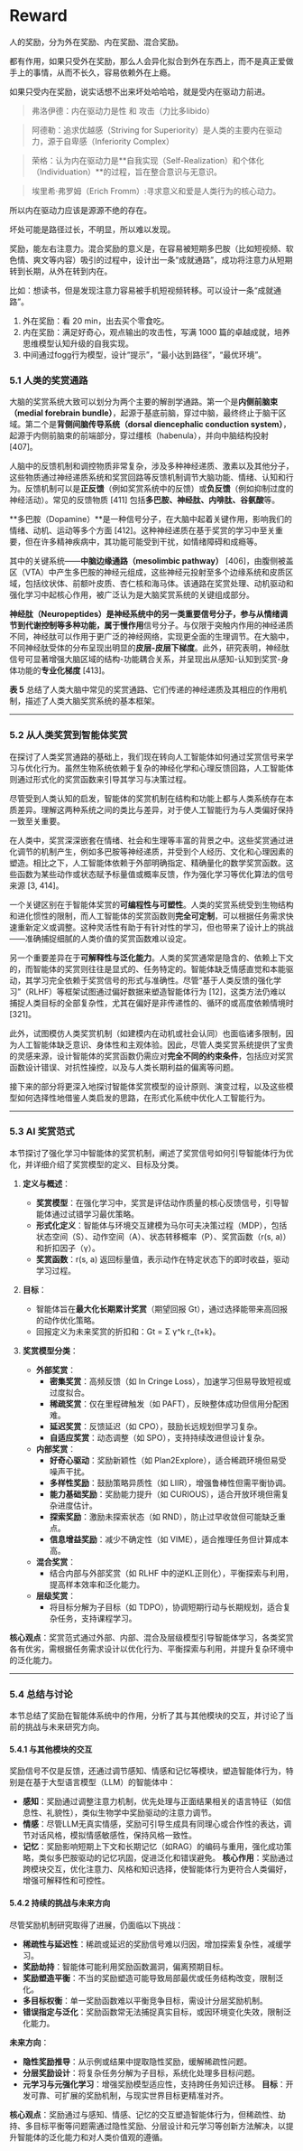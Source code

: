 # Reward

人的奖励，分为外在奖励、内在奖励、混合奖励。

都有作用，如果只受外在奖励，那么人会异化拟合到外在东西上，而不是真正爱做手上的事情，从而不长久，容易依赖外在上瘾。

如果只受内在奖励，说实话想不出来坏处哈哈哈，就是受内在驱动力前进。

> 弗洛伊德：内在驱动力是性 和 攻击（力比多libido）

> 阿德勒：追求优越感（Striving for Superiority）是人类的主要内在驱动力，源于自卑感（Inferiority Complex）

> 荣格：认为内在驱动力是**自我实现（Self-Realization）和个体化（Individuation）**的过程，旨在整合意识与无意识。

> 埃里希·弗罗姆（Erich Fromm）:寻求意义和爱是人类行为的核心动力。

所以内在驱动力应该是源源不绝的存在。

坏处可能是路径过长，不明显，所以难以发现。

奖励，能左右注意力。混合奖励的意义是，在容易被短期多巴胺（比如短视频、软色情、爽文等内容）吸引的过程中，设计出一条“成就通路”，成功将注意力从短期转到长期，从外在转到内在。

比如：想读书，但是发现注意力容易被手机短视频转移。可以设计一条“成就通路”。

1. 外在奖励：看 20 min，出去买个零食吃。
2. 内在奖励：满足好奇心，观点输出的攻击性，写满 1000 篇的卓越成就，培养思维模型认知升级的自我实现。
3. 中间通过fogg行为模型，设计“提示”，“最小达到路径”，“最优环境”。




### 5.1 人类的奖赏通路

大脑的奖赏系统大致可以划分为两个主要的解剖学通路。第一个是**内侧前脑束（medial forebrain bundle）**，起源于基底前脑，穿过中脑，最终终止于脑干区域。第二个是**背侧间脑传导系统（dorsal diencephalic conduction system）**，起源于内侧前脑束的前端部分，穿过缰核（habenula），并向中脑结构投射 \[407]。

人脑中的反馈机制和调控物质非常复杂，涉及多种神经递质、激素以及其他分子，这些物质通过神经递质系统和奖赏回路等反馈机制调节大脑功能、情绪、认知和行为。反馈机制可以是**正反馈**（例如奖赏系统中的反馈）或**负反馈**（例如抑制过度的神经活动）。常见的反馈物质 \[411] 包括**多巴胺、神经肽、内啡肽、谷氨酸**等。

\*\*多巴胺（Dopamine）\*\*是一种信号分子，在大脑中起着关键作用，影响我们的情绪、动机、运动等多个方面 \[412]。这种神经递质在基于奖赏的学习中至关重要，但在许多精神疾病中，其功能可能受到干扰，如情绪障碍和成瘾等。

其中的关键系统——**中脑边缘通路（mesolimbic pathway）** \[406]，由腹侧被盖区（VTA）中产生多巴胺的神经元组成，这些神经元投射至多个边缘系统和皮质区域，包括纹状体、前额叶皮质、杏仁核和海马体。该通路在奖赏处理、动机驱动和强化学习中起核心作用，被广泛认为是大脑奖赏系统的关键组成部分。

**神经肽（Neuropeptides）**是神经系统中的另一类重要信号分子，参与从情绪调节到代谢控制等多种功能，属于**慢作用**信号分子。与仅限于突触内作用的神经递质不同，神经肽可以作用于更广泛的神经网络，实现更全面的生理调节。在大脑中，不同神经肽受体的分布呈现出明显的**皮层-皮层下梯度**。此外，研究表明，神经肽信号可显著增强大脑区域的结构-功能耦合关系，并呈现出从感知-认知到奖赏-身体功能的**专业化梯度** \[413]。

**表 5** 总结了人类大脑中常见的奖赏通路、它们传递的神经递质及其相应的作用机制，描述了人类大脑奖赏系统的基本框架。

---

### 5.2 从人类奖赏到智能体奖赏

在探讨了人类奖赏通路的基础上，我们现在转向人工智能体如何通过奖赏信号来学习与优化行为。虽然生物系统依赖于复杂的神经化学和心理反馈回路，人工智能体则通过形式化的奖赏函数来引导其学习与决策过程。

尽管受到人类认知的启发，智能体的奖赏机制在结构和功能上都与人类系统存在本质差异。理解这两种系统之间的类比与差异，对于使人工智能行为与人类偏好保持一致至关重要。

在人类中，奖赏深深嵌套在情绪、社会和生理等丰富的背景之中。这些奖赏通过进化调节的机制产生，例如多巴胺等神经递质，并受到个人经历、文化和心理因素的塑造。相比之下，人工智能体依赖于外部明确指定、精确量化的数学奖赏函数。这些函数为某些动作或状态赋予标量值或概率反馈，作为强化学习等优化算法的信号来源 \[3, 414]。

一个关键区别在于智能体奖赏的**可编程性与可塑性**。人类的奖赏系统受到生物结构和进化惯性的限制，而人工智能体的奖赏函数则**完全可定制**，可以根据任务需求快速重新定义或调整。这种灵活性有助于有针对性的学习，但也带来了设计上的挑战——准确捕捉细腻的人类价值的奖赏函数难以设定。

另一个重要差异在于**可解释性与泛化能力**。人类的奖赏通常是隐含的、依赖上下文的，而智能体的奖赏则往往是显式的、任务特定的。智能体缺乏情感直觉和本能驱动，其学习完全依赖于奖赏信号的形式与准确性。尽管“基于人类反馈的强化学习”（RLHF）等框架试图通过偏好数据来塑造智能体行为 \[12]，这类方法仍难以捕捉人类目标的全部复杂性，尤其在偏好是非传递性的、循环的或高度依赖情境时 \[321]。

此外，试图模仿人类奖赏机制（如建模内在动机或社会认同）也面临诸多限制，因为人工智能体缺乏意识、身体性和主观体验。因此，尽管人类奖赏系统提供了宝贵的灵感来源，设计智能体的奖赏函数仍需应对**完全不同的约束条件**，包括应对奖赏函数设计错误、对抗性操控，以及与人类长期利益的偏离等问题。

接下来的部分将更深入地探讨智能体奖赏模型的设计原则、演变过程，以及这些模型如何选择性地借鉴人类启发的思路，在形式化系统中优化人工智能行为。

---


### 5.3 AI 奖赏范式

本节探讨了强化学习中智能体的奖赏机制，阐述了奖赏信号如何引导智能体行为优化，并详细介绍了奖赏模型的定义、目标及分类。

1. **定义与概述**：
   - **奖赏模型**：在强化学习中，奖赏是评估动作质量的核心反馈信号，引导智能体通过试错学习最优策略。
   - **形式化定义**：智能体与环境交互建模为马尔可夫决策过程（MDP），包括状态空间（S）、动作空间（A）、状态转移概率（P）、奖赏函数（r(s, a)）和折扣因子（γ）。
   - **奖赏函数**：r(s, a) 返回标量值，表示动作在特定状态下的即时收益，驱动学习过程。

2. **目标**：
   - 智能体旨在**最大化长期累计奖赏**（期望回报 Gt），通过选择能带来高回报的动作优化策略。
   - 回报定义为未来奖赏的折扣和：Gt = Σ γ^k r_{t+k}。

3. **奖赏模型分类**：
   - **外部奖赏**：
     - **密集奖赏**：高频反馈（如 In	Cringe Loss），加速学习但易导致短视或过度拟合。
     - **稀疏奖赏**：仅在里程碑触发（如 PAFT），反映整体成功但信用分配困难。
     - **延迟奖赏**：反馈延迟（如 CPO），鼓励长远规划但学习复杂。
     - **自适应奖赏**：动态调整（如 SPO），支持持续改进但设计复杂。
   - **内部奖赏**：
     - **好奇心驱动**：奖励新颖性（如 Plan2Explore），适合稀疏环境但易受噪声干扰。
     - **多样性奖励**：鼓励策略异质性（如 LIIR），增强鲁棒性但需平衡协调。
     - **能力基础奖励**：奖励能力提升（如 CURIOUS），适合开放环境但需复杂进度估计。
     - **探索奖励**：激励未探索状态（如 RND），防止过早收敛但可能缺乏重点。
     - **信息增益奖励**：减少不确定性（如 VIME），适合推理任务但计算成本高。
   - **混合奖赏**：
     - 结合内部与外部奖赏（如 RLHF 中的逆KL正则化），平衡探索与利用，提高样本效率和泛化能力。
   - **层级奖赏**：
     - 将目标分解为子目标（如 TDPO），协调短期行动与长期规划，适合复杂任务，支持课程学习。

**核心观点**：奖赏范式通过外部、内部、混合及层级模型引导智能体学习，各类奖赏各有优劣，需根据任务需求设计以优化行为、平衡探索与利用，并提升复杂环境中的泛化能力。

---

### 5.4 总结与讨论

本节总结了奖励在智能体系统中的作用，分析了其与其他模块的交互，并讨论了当前的挑战与未来研究方向。

#### 5.4.1 与其他模块的交互
奖励信号不仅是反馈，还通过调节感知、情感和记忆等模块，塑造智能体行为，特别是在基于大型语言模型（LLM）的智能体中：
- **感知**：奖励通过调整注意力机制，优先处理与正面结果相关的语言特征（如信息性、礼貌性），类似生物学中奖励驱动的注意力调节。
- **情感**：尽管LLM无真实情感，奖励可引导生成具有同理心或合作性的表达，调节对话风格，模拟情感敏感性，保持风格一致性。
- **记忆**：奖励影响短期上下文和长期记忆（如RAG）的编码与重用，强化成功策略，类似多巴胺驱动的记忆巩固，促进泛化和错误避免。
**核心作用**：奖励通过跨模块交互，优化注意力、风格和知识选择，使智能体行为更符合人类偏好，增强可解释性和可控性。

#### 5.4.2 持续的挑战与未来方向
尽管奖励机制研究取得了进展，仍面临以下挑战：
- **稀疏性与延迟性**：稀疏或延迟的奖励信号难以归因，增加探索复杂性，减缓学习。
- **奖励劫持**：智能体可能利用奖励函数漏洞，偏离预期目标。
- **奖励塑造平衡**：不当的奖励塑造可能导致局部最优或任务结构改变，限制泛化。
- **多目标权衡**：单一奖励函数难以平衡竞争目标，需设计分层奖励机制。
- **错误指定与泛化**：奖励函数常无法捕捉真实目标，或因环境变化失效，限制泛化能力。

**未来方向**：
- **隐性奖励推导**：从示例或结果中提取隐性奖励，缓解稀疏性问题。
- **分层奖励设计**：将复杂任务分解为子目标，系统化处理多目标问题。
- **元学习与元强化学习**：增强奖励模型适应性，支持跨任务知识迁移。
**目标**：开发可靠、可扩展的奖励机制，与现实世界目标更精准对齐。

**核心观点**：奖励通过与感知、情感、记忆的交互塑造智能体行为，但稀疏性、劫持、多目标平衡等问题需通过隐性奖励、分层设计和元学习等创新方法解决，以提升智能体的泛化能力和对人类价值观的遵循。


